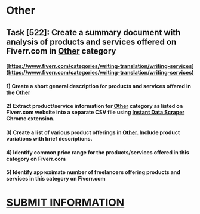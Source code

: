 # Other
## Task [522]: Create a summary document with analysis of products and services offered on Fiverr.com in [Other](https://www.fiverr.com/categories/writing-translation/writing-services) category
#### [https://www.fiverr.com/categories/writing-translation/writing-services](https://www.fiverr.com/categories/writing-translation/writing-services)
#### 1) Create a short general description for products and services offered in the [Other](https://www.fiverr.com/categories/writing-translation/writing-services)
#### 2) Extract product/service information for [Other](https://www.fiverr.com/categories/writing-translation/writing-services) category as listed on Fiverr.com website into a separate CSV file using [Instant Data Scraper](https://chrome.google.com/webstore/detail/instant-data-scraper/ofaokhiedipichpaobibbnahnkdoiiah) Chrome extension.
#### 3) Create a list of various product offerings in [Other](https://www.fiverr.com/categories/writing-translation/writing-services). Include product variations with brief descriptions.
#### 4) Identify common price range for the products/services offered in this category on Fiverr.com
#### 5) Identify approximate number of freelancers offering products and services in this category on Fiverr.com

# [SUBMIT INFORMATION](https://forms.office.com/r/8AEKjkLxKG)
